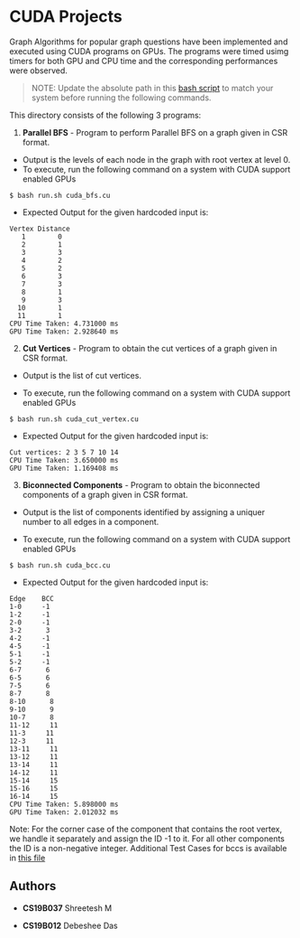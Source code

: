 # CUDA Projects

Graph Algorithms for popular graph questions have been implemented and executed using CUDA programs on GPUs.
The programs were timed usimg timers for both GPU and CPU time and the corresponding performances were observed.

> NOTE: Update the absolute path in this [bash script](run.sh) to match your system before running the following commands.

This directory consists of the following 3 programs:

1. **Parallel BFS** - Program to perform Parallel BFS on a graph given in CSR format.

- Output is the levels of each node in the graph with root vertex at level 0.
- To execute, run the following command on a system with CUDA support enabled GPUs

```console
$ bash run.sh cuda_bfs.cu
```

- Expected Output for the given hardcoded input is:

```
Vertex Distance
   1        0
   2        1
   3        3
   4        2
   5        2
   6        3
   7        3
   8        1
   9        3
  10        1
  11        1
CPU Time Taken: 4.731000 ms
GPU Time Taken: 2.928640 ms
```

2. **Cut Vertices** - Program to obtain the cut vertices of a graph given in CSR format.

- Output is the list of cut vertices.

* To execute, run the following command on a system with CUDA support enabled GPUs

```console
$ bash run.sh cuda_cut_vertex.cu
```

- Expected Output for the given hardcoded input is:

```
Cut vertices: 2 3 5 7 10 14
CPU Time Taken: 3.650000 ms
GPU Time Taken: 1.169408 ms
```

3. **Biconnected Components** - Program to obtain the biconnected components of a graph given in CSR format.

- Output is the list of components identified by assigning a uniquer number to all edges in a component.

- To execute, run the following command on a system with CUDA support enabled GPUs

```console
$ bash run.sh cuda_bcc.cu
```

- Expected Output for the given hardcoded input is:

```
Edge    BCC
1-0     -1
1-2     -1
2-0     -1
3-2      3
4-2     -1
4-5     -1
5-1     -1
5-2     -1
6-7      6
6-5      6
7-5      6
8-7      8
8-10      8
9-10      9
10-7      8
11-12     11
11-3     11
12-3     11
13-11     11
13-12     11
13-14     11
14-12     11
15-14     15
15-16     15
16-14     15
CPU Time Taken: 5.898000 ms
GPU Time Taken: 2.012032 ms
```

Note: For the corner case of the component that contains the root vertex, we handle it separately and assign the ID -1 to it. For all other components the ID is a non-negative integer.
Additional Test Cases for bccs is available in [this file](test_cases.txt)

## Authors

- **CS19B037** Shreetesh M

- **CS19B012** Debeshee Das
